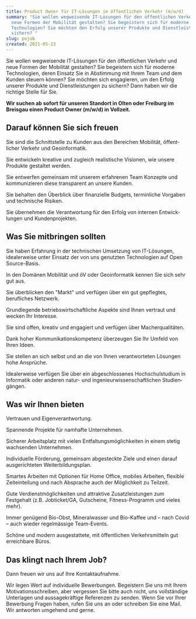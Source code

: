 ```yaml
---
title: Product Owner für IT-Lösungen im öffentlichen Verkehr (m/w/d)
summary: "Sie wollen wegweisende IT-Lösungen für den öffentlichen Verkehr und
  neue Formen der Mobilität gestalten? Sie begeistern sich für moderne
  Technologien? Sie möchten den Erfolg unserer Produkte und Dienstleistungen
  sichern? "
slug: pojob
created: 2021-05-13
---
```

Sie wollen wegweisende IT-Lösungen für den öffentlichen Verkehr und neue Formen der Mobilität gestalten? Sie begeistern sich für moderne Technologien, deren Einsatz Sie in Abstimmung mit Ihrem Team und dem Kunden steuern können? Sie möchten sich engagieren, um den Erfolg unserer Produkte und Dienstleistungen zu sichern? Dann haben wir die richtige Stelle für Sie.

**Wir suchen ab sofort für unseren Standort in Olten oder Freiburg im Breisgau einen Product Owner (m/w/d) in Vollzeit.**

## Darauf können Sie sich freuen

Sie sind die Schnittstelle zu Kunden aus den Bereichen Mobilität, öffent&shy;licher Verkehr und Geoinformatik.

Sie entwickeln kreative und zugleich realistische Visionen, wie unsere Produkte gestaltet werden.

Sie entwerfen gemeinsam mit unserem erfahrenen Team Konzepte und kommunizieren diese trans&shy;parent an unsere Kunden.

Sie behalten den Überblick über finanzielle Budgets, terminliche Vorgaben und technische Risiken.

Sie übernehmen die Verantwortung für den Erfolg von internen Ent&shy;wick&shy;lungen und Kundenprojekten.

## Was Sie mitbringen sollten

Sie haben Erfahrung in der technischen Umsetzung von IT-Lösungen, idealerweise unter Einsatz der von uns genutzten Technologien auf Open Source-Basis.

In den Domänen Mobilität und öV oder Geoinformatik kennen Sie sich sehr gut aus.

Sie überblicken den "Markt" und verfügen über ein gut gepflegtes, berufliches Netzwerk.

Grundlegende betriebs&shy;wirt&shy;schaftliche Aspekte sind Ihnen vertraut und wecken Ihr Interesse.

Sie sind offen, kreativ und engagiert und verfügen über Macherqualitäten.

Dank hoher Kommunikations&shy;kompetenz überzeugen Sie Ihr Umfeld von Ihren Ideen.   

Sie stellen an sich selbst und an die von Ihnen verantworteten Lösungen hohe Ansprüche.

Idealerweise verfügen Sie über ein abgeschlossenes Hochschulstudium in Informatik oder anderen natur- und ingenieur­wissen­schaft­lichen Studien­gängen.

## Was wir Ihnen bieten

Vertrauen und Eigenverantwortung.

Spannende Projekte für namhafte Unternehmen.

Sicherer Arbeitsplatz mit vielen Entfaltungsmöglichkeiten in einem stetig wachsenden Unternehmen.

Individuelle Förderung, gemeinsam abgesteckte Ziele und einen darauf ausgerichteten Weiterbildungsplan.

Smartes Arbeiten mit Optionen für Home Office, mobiles Arbeiten, flexible Zeiteinteilung und nach Absprache auch der Möglichkeit zu Teilzeit.

Gute Verdienstmöglichkeiten und attraktive Zusatz­leistungen zum Festgehalt (z.B. Job­ticket/GA, Gutscheine, Fitness-Programm und vieles mehr).

Immer genügend Bio-Obst, Mineralwasser und Bio-Kaffee und – nach Covid – auch wieder regel&shy;mässige Team-Events.

Schöne und modern ausgestattete, mit öffentlichen Verkehrsmitteln gut erreichbare Büros.

## Das klingt nach Ihrem Job?

Dann freuen wir uns auf Ihre Kontaktaufnahme.

Wir legen Wert auf individuelle Bewerbungen. Begeistern Sie uns mit Ihrem Motivationsschreiben, aber vergessen Sie bitte auch nicht, uns vollständige Unterlagen und aussagekräftige Referenzen zu senden. Wenn Sie vor Ihrer Bewerbung Fragen haben, rufen Sie uns an oder schreiben Sie eine Mail. Wir antworten umgehend und gerne.